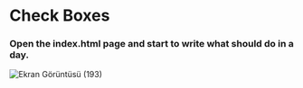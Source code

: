 # Check Boxes

### Open the index.html page and start to write what should do in a day.
![Ekran Görüntüsü (193)](https://user-images.githubusercontent.com/48553941/102688322-2d786000-4207-11eb-9889-ea0c850b2030.png)

